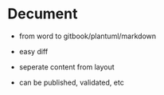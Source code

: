 # Decument 

- from word to gitbook/plantuml/markdown

- easy diff

- seperate content from layout

- can be published, validated, etc